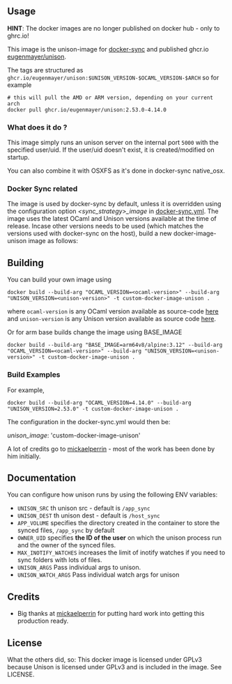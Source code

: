 ## Usage

**HINT**: The docker images are no longer published on docker hub - only to ghrc.io!

This image is the unison-image for [docker-sync](https://github.com/EugenMayer/docker-sync) and published ghcr.io [eugenmayer/unison](https://hub.docker.com/r/eugenmayer/unison/).

The tags are structured as `ghcr.io/eugenmayer/unison:$UNISON_VERSION-$OCAML_VERSION-$ARCH` so for example

```
# this will pull the AMD or ARM version, depending on your current arch
docker pull ghcr.io/eugenmayer/unison:2.53.0-4.14.0
```

### What does it do ?

This image simply runs an unison server on the internal port `5000` with the specified user/uid. If the user/uid doesn't
exist, it is created/modified on startup.

You can also combine it with OSXFS as it's done in docker-sync native_osx.

### Docker Sync related

The image is used by docker-sync by default, unless it is overridden using the configuration option _<sync_strategy>\_image_ in [docker-sync.yml](https://docker-sync.readthedocs.io/en/latest/getting-started/configuration.html#references). The image uses the latest OCaml and Unison versions available at the time of release. Incase other versions needs to be used (which matches the versions used with docker-sync on the host), build a new docker-image-unison image as follows:

## Building

You can build your own image using

`docker build --build-arg "OCAML_VERSION=<ocaml-version>" --build-arg "UNISON_VERSION=<unison-version>" -t custom-docker-image-unison .`

where `ocaml-version` is any OCaml version available as source-code [here](http://caml.inria.fr/pub/distrib/) and `unison-version` is any Unison version available as source code [here](https://github.com/bcpierce00/unison/releases/).

Or for arm base builds change the image using BASE_IMAGE

`docker build --build-arg "BASE_IMAGE=arm64v8/alpine:3.12" --build-arg "OCAML_VERSION=<ocaml-version>" --build-arg "UNISON_VERSION=<unison-version>" -t custom-docker-image-unison .`

### Build Examples

For example,

`docker build --build-arg "OCAML_VERSION=4.14.0" --build-arg "UNISON_VERSION=2.53.0" -t custom-docker-image-unison .`

The configuration in the docker-sync.yml would then be:

_unison_image_: 'custom-docker-image-unison'

A lot of credits go to [mickaelperrin](https://github.com/mickaelperrin) - most of the work has been done by him initially.

## Documentation

You can configure how unison runs by using the following ENV variables:
- `UNISON_SRC` th unison src - default is `/app_sync`
- `UNISON_DEST` th unison dest  - default is `/host_sync`
- `APP_VOLUME` specifies the directory created in the container to store the synced files, `/app_sync` by default
- `OWNER_UID` specifies **the ID of the user** on which the unison process run and the owner of the synced files.
- `MAX_INOTIFY_WATCHES` increases the limit of inotify watches if you need to sync folders with lots of files. 
- `UNISON_ARGS` Pass individual args to unison.
- `UNISON_WATCH_ARGS` Pass individual watch args for unison

## Credits

- Big thanks at [mickaelperrin](https://github.com/mickaelperrin) for putting hard work into getting this production ready.

## License

What the others did, so:
This docker image is licensed under GPLv3 because Unison is licensed under GPLv3 and is included in the image. See LICENSE.
